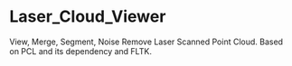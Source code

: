Laser_Cloud_Viewer
==================

View, Merge, Segment, Noise Remove Laser Scanned Point Cloud. Based on PCL and its dependency and FLTK.
